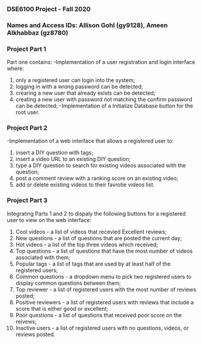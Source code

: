 ### DSE6100 Project - Fall 2020


### Names and Access IDs: Allison Gohl (gy9128), Ameen Alkhabbaz (gz8780)


### Project Part 1

Part one contains:
-Implementation of a user registration and login interface where:
1) only a registered user can login into the system;
2) logging in with a wrong password can be detected;
3) crearing a new user that already exists can be detected;
4) creating a new user with password not matching the confirm password can be detected;
-Implementation of a Initialize Database button for the root user.


### Project Part 2
-Implementation of a web interface that allows a registered user to:
1) insert a DIY question with tags;
2) insert a video URL to an existing DIY question;
3) type a DIY question to search for existing videos associated with the question;
4) post a comment review with a ranking score on an existing video;
5) add or delete existing videos to their favrotie videos list.


### Project Part 3
Integrating Parts 1 and 2 to dispaly the following buttons for a registered user to view on the web interface: 
1) Cool videos - a list of videos that recevied Excellent reviews;
2) New questions - a list of questions that are posted the current day;
3) Hot videos - a list of the top three videos which received;
4) Top questions - a list of questions that have the most number of videos associated with them;
5) Popular tags - a list of tags that are used by at least half of the registered users;
6) Common questions - a dropdown menu to pick two registered users to display common questions between them;
7) Top reviewer - a list of registered users with the most number of reviews posted;
8) Positive reviewers - a list of registered users with reviews that include a score that is either good or excellent;
9) Poor questions - a list of questions that received poor score on the reivews;
10) Inactive users - a list of registered users with no questions, videos, or reviews posted.
